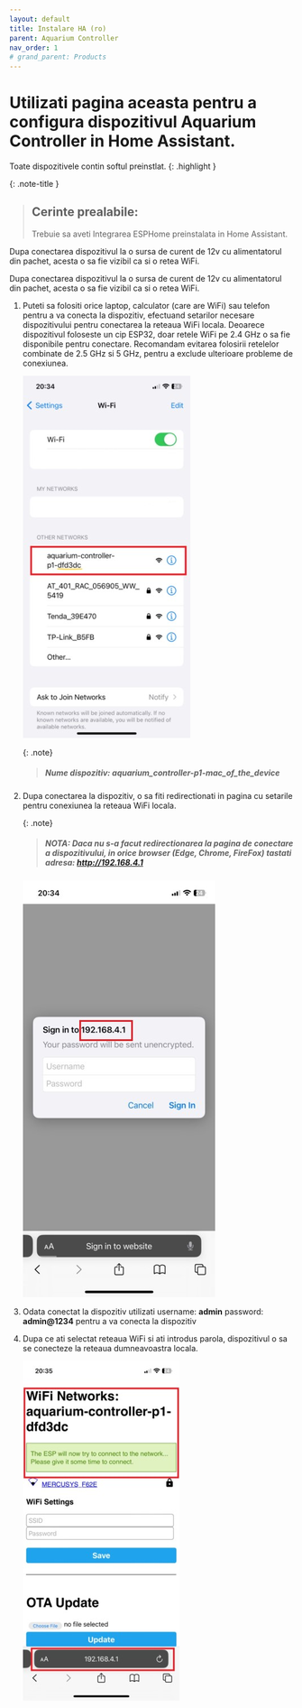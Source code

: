 ```yaml
---
layout: default
title: Instalare HA (ro)
parent: Aquarium Controller
nav_order: 1
# grand_parent: Products
---
```


# Utilizati pagina aceasta pentru a configura dispozitivul Aquarium Controller in Home Assistant.

Toate dispozitivele contin softul preinstlat.
{: .highlight }

{: .note-title }
> ## Cerinte prealabile:
>
> Trebuie sa aveti Integrarea ESPHome preinstalata in Home Assistant.

Dupa conectarea dispozitivul la o sursa de curent de 12v cu alimentatorul din pachet, acesta o sa fie vizibil ca si o retea WiFi.

Dupa conectarea dispozitivul la o sursa de curent de 12v cu alimentatorul din pachet, acesta o sa fie vizibil ca si o retea WiFi.

1. Puteti sa folositi orice laptop, calculator (care are WiFi) sau telefon pentru a va conecta la dispozitiv, efectuand setarilor necesare dispozitivului pentru conectarea la reteaua WiFi locala.
Deoarece dispozitivul foloseste un cip ESP32, doar retele WiFi pe 2.4 GHz o sa fie disponibile pentru conectare. 
Recomandam evitarea folosirii retelelor combinate de 2.5 GHz si 5 GHz, pentru a exclude ulterioare probleme de conexiunea.

	![image](./images/installation/controller_wifi.jpeg)

	{: .note}
	> ##### Nume dispozitiv: aquarium_controller-p1-mac_of_the_device
	

2. Dupa conectarea la dispozitiv, o sa fiti redirectionati in pagina cu setarile pentru conexiunea la reteaua WiFi locala.
		
	{: .note}
	> #####	NOTA: Daca nu s-a facut redirectionarea la pagina de conectare a dispozitivului, in orice browser (Edge, Chrome, FireFox) tastati adresa: http://192.168.4.1

	![image](./images/installation/login.jpeg)

3. Odata conectat la dispozitiv utilizati 
	username:  **admin**
	password: **admin@1234** pentru a va conecta la dispozitiv

4. Dupa ce ati selectat reteaua WiFi si ati introdus parola, dispozitivul o sa se conecteze la reteaua dumneavoastra locala.

	![image](./images/installation/network_save.jpeg)	
